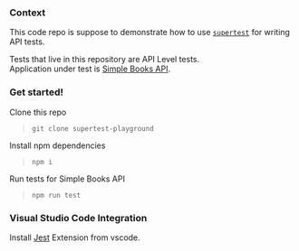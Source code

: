 ### Context 

This code repo is suppose to demonstrate how to use [`supertest`](https://github.com/ladjs/supertest) for writing API tests.     

Tests that live in this repository are API Level tests.  
Application under test is [Simple Books API](https://github.com/vdespa/introduction-to-postman-course/blob/main/simple-books-api.md).  

### Get started!

Clone this repo 
> `git clone supertest-playground` 

Install npm dependencies  
> `npm i`

Run tests for Simple Books API 
> `npm run test`

### Visual Studio Code Integration 

Install [Jest](https://marketplace.visualstudio.com/items?itemName=Orta.vscode-jest) Extension from vscode. 